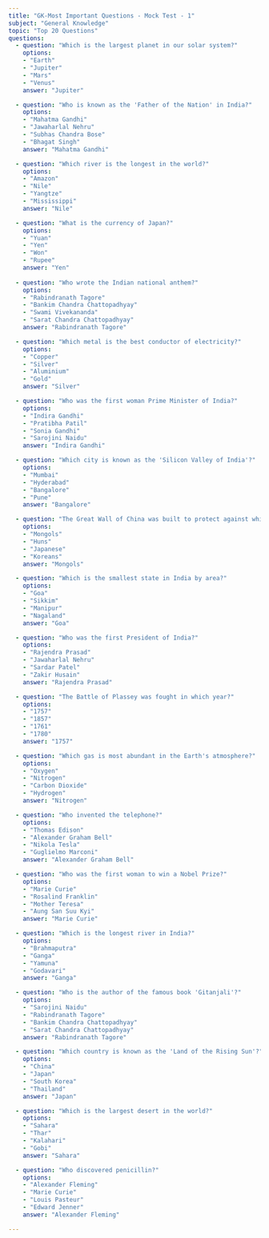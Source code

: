 ```yaml
---
title: "GK-Most Important Questions - Mock Test - 1"
subject: "General Knowledge"
topic: "Top 20 Questions"
questions:
  - question: "Which is the largest planet in our solar system?"
    options:
    - "Earth"
    - "Jupiter"
    - "Mars"
    - "Venus"
    answer: "Jupiter"

  - question: "Who is known as the 'Father of the Nation' in India?"
    options:
    - "Mahatma Gandhi"
    - "Jawaharlal Nehru"
    - "Subhas Chandra Bose"
    - "Bhagat Singh"
    answer: "Mahatma Gandhi"

  - question: "Which river is the longest in the world?"
    options:
    - "Amazon"
    - "Nile"
    - "Yangtze"
    - "Mississippi"
    answer: "Nile"

  - question: "What is the currency of Japan?"
    options:
    - "Yuan"
    - "Yen"
    - "Won"
    - "Rupee"
    answer: "Yen"
    
  - question: "Who wrote the Indian national anthem?"
    options:
    - "Rabindranath Tagore"
    - "Bankim Chandra Chattopadhyay"
    - "Swami Vivekananda"
    - "Sarat Chandra Chattopadhyay"
    answer: "Rabindranath Tagore"

  - question: "Which metal is the best conductor of electricity?"
    options:
    - "Copper"
    - "Silver"
    - "Aluminium"
    - "Gold"
    answer: "Silver"

  - question: "Who was the first woman Prime Minister of India?"
    options:
    - "Indira Gandhi"
    - "Pratibha Patil"
    - "Sonia Gandhi"
    - "Sarojini Naidu"
    answer: "Indira Gandhi"

  - question: "Which city is known as the 'Silicon Valley of India'?"
    options:
    - "Mumbai"
    - "Hyderabad"
    - "Bangalore"
    - "Pune"
    answer: "Bangalore"

  - question: "The Great Wall of China was built to protect against which group?"
    options:
    - "Mongols"
    - "Huns"
    - "Japanese"
    - "Koreans"
    answer: "Mongols"

  - question: "Which is the smallest state in India by area?"
    options:
    - "Goa"
    - "Sikkim"
    - "Manipur"
    - "Nagaland"
    answer: "Goa"

  - question: "Who was the first President of India?"
    options:
    - "Rajendra Prasad"
    - "Jawaharlal Nehru"
    - "Sardar Patel"
    - "Zakir Husain"
    answer: "Rajendra Prasad"

  - question: "The Battle of Plassey was fought in which year?"
    options:
    - "1757"
    - "1857"
    - "1761"
    - "1780"
    answer: "1757"

  - question: "Which gas is most abundant in the Earth's atmosphere?"
    options:
    - "Oxygen"
    - "Nitrogen"
    - "Carbon Dioxide"
    - "Hydrogen"
    answer: "Nitrogen"

  - question: "Who invented the telephone?"
    options:
    - "Thomas Edison"
    - "Alexander Graham Bell"
    - "Nikola Tesla"
    - "Guglielmo Marconi"
    answer: "Alexander Graham Bell"

  - question: "Who was the first woman to win a Nobel Prize?"
    options:
    - "Marie Curie"
    - "Rosalind Franklin"
    - "Mother Teresa"
    - "Aung San Suu Kyi"
    answer: "Marie Curie"

  - question: "Which is the longest river in India?"
    options:
    - "Brahmaputra"
    - "Ganga"
    - "Yamuna"
    - "Godavari"
    answer: "Ganga"

  - question: "Who is the author of the famous book 'Gitanjali'?"
    options:
    - "Sarojini Naidu"
    - "Rabindranath Tagore"
    - "Bankim Chandra Chattopadhyay"
    - "Sarat Chandra Chattopadhyay"
    answer: "Rabindranath Tagore"

  - question: "Which country is known as the 'Land of the Rising Sun'?"
    options:
    - "China"
    - "Japan"
    - "South Korea"
    - "Thailand"
    answer: "Japan"

  - question: "Which is the largest desert in the world?"
    options:
    - "Sahara"
    - "Thar"
    - "Kalahari"
    - "Gobi"
    answer: "Sahara"

  - question: "Who discovered penicillin?"
    options:
    - "Alexander Fleming"
    - "Marie Curie"
    - "Louis Pasteur"
    - "Edward Jenner"
    answer: "Alexander Fleming"

---
```

